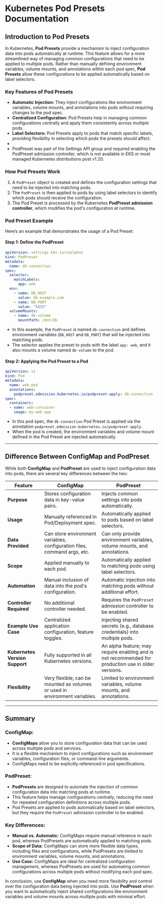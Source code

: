 
# Kubernetes Pod Presets Documentation

## Introduction to Pod Presets

In Kubernetes, **Pod Presets** provide a mechanism to inject configuration data into pods automatically at runtime. This feature allows for a more streamlined way of managing common configurations that need to be applied to multiple pods. Rather than manually defining environment variables, volume mounts, and annotations within each pod spec, **Pod Presets** allow these configurations to be applied automatically based on label selectors.

### Key Features of Pod Presets
- **Automatic Injection:** They inject configurations like environment variables, volume mounts, and annotations into pods without requiring changes to the pod spec.
- **Centralized Configuration:** Pod Presets help in managing common configurations centrally and apply them consistently across multiple pods.
- **Label Selectors:** Pod Presets apply to pods that match specific labels, providing flexibility in selecting which pods the presets should affect.
- 
- PodPreset was part of the Settings API group and required enabling the PodPreset admission controller, which is not available in EKS or most managed Kubernetes distributions post v1.20.

### How Pod Presets Work
1. A `PodPreset` object is created and defines the configuration settings that need to be injected into matching pods.
2. The `PodPreset` is then applied to pods by using label selectors to identify which pods should receive the configuration.
3. The Pod Preset is processed by the Kubernetes **PodPreset admission controller**, which modifies the pod's configuration at runtime.

### Pod Preset Example

Here’s an example that demonstrates the usage of a Pod Preset:

#### Step 1: Define the PodPreset
```yaml
apiVersion: settings.k8s.io/v1alpha1
kind: PodPreset
metadata:
  name: db-connection
spec:
  selector:
    matchLabels:
      app: web
  env:
    - name: DB_HOST
      value: db.example.com
    - name: DB_PORT
      value: "5432"
  volumeMounts:
    - name: db-volume
      mountPath: /mnt/db
```

- In this example, the `PodPreset` is named `db-connection` and defines environment variables (`DB_HOST` and `DB_PORT`) that will be injected into matching pods.
- The selector applies the preset to pods with the label `app: web`, and it also mounts a volume named `db-volume` to the pod.

#### Step 2: Applying the Pod Preset to a Pod
```yaml
apiVersion: v1
kind: Pod
metadata:
  name: web-pod
  annotations:
    podpreset.admission.kubernetes.io/podpreset-apply: db-connection
spec:
  containers:
  - name: web-container
    image: my-web-app
```

- In this pod spec, the `db-connection` Pod Preset is applied via the annotation `podpreset.admission.kubernetes.io/podpreset-apply`.
- When the pod is created, the environment variables and volume mount defined in the Pod Preset are injected automatically.

---

## Difference Between ConfigMap and PodPreset

While both **ConfigMap** and **PodPreset** are used to inject configuration data into pods, there are several key differences between the two:

| **Feature**                    | **ConfigMap**                                                | **PodPreset**                                                     |
|---------------------------------|--------------------------------------------------------------|-------------------------------------------------------------------|
| **Purpose**                     | Stores configuration data in key-value pairs.                | Injects common settings into pods automatically.                  |
| **Usage**                       | Manually referenced in Pod/Deployment spec.                  | Automatically applied to pods based on label selectors.           |
| **Data Provided**               | Can store environment variables, configuration files, command args, etc. | Can only provide environment variables, volume mounts, and annotations. |
| **Scope**                       | Applied manually to each pod.                                | Automatically applied to matching pods using label selectors.     |
| **Automation**                  | Manual inclusion of data into the pod's configuration.       | Automatic injection into matching pods without additional effort. |
| **Controller Required**         | No additional controller needed.                             | Requires the `PodPreset` admission controller to be enabled.      |
| **Example Use Case**            | Centralized application configuration, feature toggles.      | Injecting shared secrets (e.g., database credentials) into multiple pods. |
| **Kubernetes Version Support**  | Fully supported in all Kubernetes versions.                  | An alpha feature; may require enabling and is not recommended for production use in older versions. |
| **Flexibility**                 | Very flexible; can be mounted as volumes or used in environment variables. | Limited to environment variables, volume mounts, and annotations. |

---

## Summary

### ConfigMap:
- **ConfigMaps** allow you to store configuration data that can be used across multiple pods and services.
- It is a flexible mechanism to inject configurations such as environment variables, configuration files, or command-line arguments.
- ConfigMaps need to be explicitly referenced in pod specifications.

### PodPreset:
- **PodPresets** are designed to automate the injection of common configuration data into matching pods at runtime.
- This feature helps manage configurations centrally, reducing the need for repeated configuration definitions across multiple pods.
- Pod Presets are applied to pods automatically based on label selectors, but they require the `PodPreset` admission controller to be enabled.

### Key Differences:
- **Manual vs. Automatic:** ConfigMaps require manual reference in each pod, whereas PodPresets are automatically applied to matching pods.
- **Scope of Data:** ConfigMaps can store more flexible data types, including files and configurations, while PodPresets are limited to environment variables, volume mounts, and annotations.
- **Use Case:** ConfigMaps are ideal for centralized configuration management, whereas PodPresets are used for automating common configurations across multiple pods without modifying each pod spec.

In conclusion, use **ConfigMap** when you need more flexibility and control over the configuration data being injected into pods. Use **PodPreset** when you want to automatically inject shared configurations like environment variables and volume mounts across multiple pods with minimal effort.

